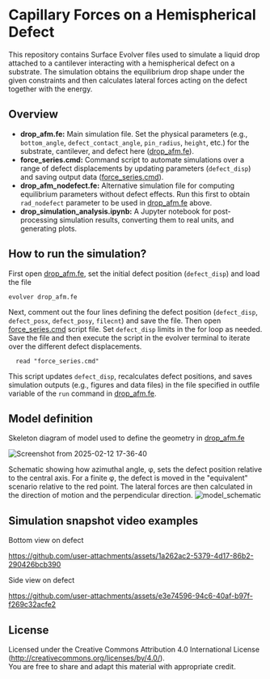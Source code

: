 # Capillary Forces on a Hemispherical Defect

This repository contains Surface Evolver files used to simulate a liquid drop attached to a cantilever interacting with a hemispherical defect on a substrate. The simulation obtains the equilibrium drop shape under the given constraints and then calculates lateral forces acting on the defect together with the energy. 

## Overview

- **drop_afm.fe:** Main simulation file. Set the physical parameters (e.g., `bottom_angle`, `defect_contact_angle`, `pin_radius`, `height`, etc.)  for the substrate, cantilever, and defect here ([drop_afm.fe](drop_afm/drop_afm.fe)).
- **force_series.cmd:** Command script to automate simulations over a range of defect displacements by updating parameters (`defect_disp`) and saving output data ([force_series.cmd](force_series.cmd)).
- **drop_afm_nodefect.fe:** Alternative simulation file for computing equilibrium parameters without defect effects. Run this first to obtain `rad_nodefect` parameter to be used in [drop_afm.fe](drop_afm/drop_afm.fe) above.
- **drop_simulation_analysis.ipynb:** A Jupyter notebook for post-processing simulation results, converting them to real units, and generating plots.

## How to run the simulation?

First open [drop_afm.fe](drop_afm/drop_afm.fe), set the initial defect position (`defect_disp`) and load the file
```
evolver drop_afm.fe
```
  Next, comment out the four lines defining the defect position (`defect_disp`, `defect_posx`, `defect_posy`, `filecnt`) and save the file. Then open [force_series.cmd](force_series.cmd) script file. Set `defect_disp` limits in the for loop as needed. Save the file and then execute the script in the evolver terminal to iterate over the different defect displacements. 
```
  read "force_series.cmd"
```
  This script updates `defect_disp`, recalculates defect positions, and saves simulation outputs (e.g., figures and data files) in the file specified in outfile variable of the `run` command in [drop_afm.fe](drop_afm/drop_afm.fe).

## Model definition

Skeleton diagram of model used to define the geometry in [drop_afm.fe](drop_afm/drop_afm.fe)

![Screenshot from 2025-02-12 17-36-40](https://github.com/user-attachments/assets/5876be37-fcfc-4258-8584-1d5d3549ae78)

Schematic showing how azimuthal angle, φ, sets the defect position relative to the central axis. For a finite φ, the defect is moved in the "equivalent" scenario relative to the red point. The lateral forces are then calculated in the direction of motion and the perpendicular direction.
![model_schematic](https://github.com/user-attachments/assets/5a0c3f29-9027-420d-a31f-66f0b1f84527)

## Simulation snapshot video examples

Bottom view on defect

https://github.com/user-attachments/assets/1a262ac2-5379-4d17-86b2-290426bcb390

Side view on defect

https://github.com/user-attachments/assets/e3e74596-94c6-40af-b97f-f269c32acfe2



## License

Licensed under the Creative Commons Attribution 4.0 International License (http://creativecommons.org/licenses/by/4.0/).  
You are free to share and adapt this material with appropriate credit.
